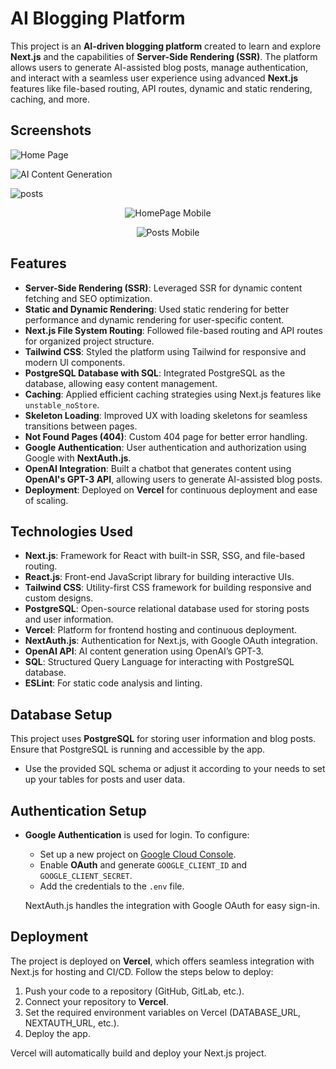 # AI Blogging Platform

This project is an **AI-driven blogging platform** created to learn and explore **Next.js** and the capabilities of **Server-Side Rendering (SSR)**. The platform allows users to generate AI-assisted blog posts, manage authentication, and interact with a seamless user experience using advanced **Next.js** features like file-based routing, API routes, dynamic and static rendering, caching, and more.

## Screenshots

![Home Page](./screenshots/homepage.png)

![AI Content Generation](./screenshots/post.png)

![posts](./screenshots/posts.png)

<p align="center">
  <img src="./screenshots/homepageMobile.png" alt="HomePage Mobile" />
</p>

<p align="center">
  <img src="./screenshots/postsMobile.png" alt="Posts Mobile" />
</p>

## Features

- **Server-Side Rendering (SSR)**: Leveraged SSR for dynamic content fetching and SEO optimization.
- **Static and Dynamic Rendering**: Used static rendering for better performance and dynamic rendering for user-specific content.
- **Next.js File System Routing**: Followed file-based routing and API routes for organized project structure.
- **Tailwind CSS**: Styled the platform using Tailwind for responsive and modern UI components.
- **PostgreSQL Database with SQL**: Integrated PostgreSQL as the database, allowing easy content management.
- **Caching**: Applied efficient caching strategies using Next.js features like `unstable_noStore`.
- **Skeleton Loading**: Improved UX with loading skeletons for seamless transitions between pages.
- **Not Found Pages (404)**: Custom 404 page for better error handling.
- **Google Authentication**: User authentication and authorization using Google with **NextAuth.js**.
- **OpenAI Integration**: Built a chatbot that generates content using **OpenAI's GPT-3 API**, allowing users to generate AI-assisted blog posts.
- **Deployment**: Deployed on **Vercel** for continuous deployment and ease of scaling.

## Technologies Used

- **Next.js**: Framework for React with built-in SSR, SSG, and file-based routing.
- **React.js**: Front-end JavaScript library for building interactive UIs.
- **Tailwind CSS**: Utility-first CSS framework for building responsive and custom designs.
- **PostgreSQL**: Open-source relational database used for storing posts and user information.
- **Vercel**: Platform for frontend hosting and continuous deployment.
- **NextAuth.js**: Authentication for Next.js, with Google OAuth integration.
- **OpenAI API**: AI content generation using OpenAI’s GPT-3.
- **SQL**: Structured Query Language for interacting with PostgreSQL database.
- **ESLint**: For static code analysis and linting.

## Database Setup

This project uses **PostgreSQL** for storing user information and blog posts. Ensure that PostgreSQL is running and accessible by the app.

- Use the provided SQL schema or adjust it according to your needs to set up your tables for posts and user data.

## Authentication Setup

- **Google Authentication** is used for login. To configure:
  - Set up a new project on [Google Cloud Console](https://console.cloud.google.com/).
  - Enable **OAuth** and generate `GOOGLE_CLIENT_ID` and `GOOGLE_CLIENT_SECRET`.
  - Add the credentials to the `.env` file.
  
  NextAuth.js handles the integration with Google OAuth for easy sign-in.

## Deployment

The project is deployed on **Vercel**, which offers seamless integration with Next.js for hosting and CI/CD. Follow the steps below to deploy:

1. Push your code to a repository (GitHub, GitLab, etc.).
2. Connect your repository to **Vercel**.
3. Set the required environment variables on Vercel (DATABASE_URL, NEXTAUTH_URL, etc.).
4. Deploy the app.

Vercel will automatically build and deploy your Next.js project.
